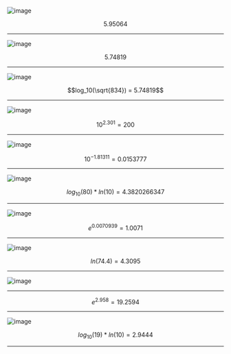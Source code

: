 ![image](https://github.com/user-attachments/assets/e0cb4098-efa6-4501-ba2d-72dcf77847fe)

$$5.95064$$

***

![image](https://github.com/user-attachments/assets/69e49163-7b52-47f4-81d1-015bf1a9905d)

$$5.74819$$

***

![image](https://github.com/user-attachments/assets/a9d7c6c3-e6c6-4eb0-9443-ad01e959025d)

$$log_10(\sqrt{834}) = 5.74819$$

***

![image](https://github.com/user-attachments/assets/0713af50-8ba8-42ef-bd4a-299e9ee61f91)

$$10^{2.301} = 200$$

***

![image](https://github.com/user-attachments/assets/4c766035-84ee-4ab6-94ba-0e83a379c18f)

$$10^{-1.81311} = 0.0153777$$

***

![image](https://github.com/user-attachments/assets/d1cd4df7-8ccc-48ae-8d76-93ba33a87264)

$$log_10(80) * ln(10) = 4.3820266347$$

***

![image](https://github.com/user-attachments/assets/5d3efd8c-f87c-40ab-9891-c4ee44908fac)

$$e^{0.0070939} = 1.0071$$

***

![image](https://github.com/user-attachments/assets/4c3e13e8-d7b7-44ae-be69-16d419624a57)

$$ln(74.4) = 4.3095$$

***

![image](https://github.com/user-attachments/assets/ea2ae687-8538-4645-874d-617fed650106)

***

$$e^{2.958} = 19.2594$$

***

![image](https://github.com/user-attachments/assets/262ae8f0-1ef2-4cec-a955-40ecce7a643d)

$$log_10(19) * ln(10) = 2.9444$$

***
